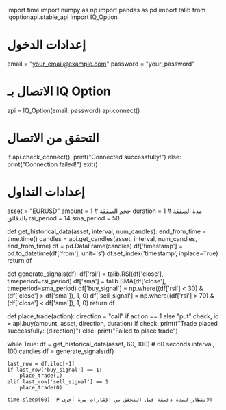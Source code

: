 import time
import numpy as np
import pandas as pd
import talib
from iqoptionapi.stable_api import IQ_Option

# إعدادات الدخول
email = "your_email@example.com"
password = "your_password"

# الاتصال بـ IQ Option
api = IQ_Option(email, password)
api.connect()

# التحقق من الاتصال
if api.check_connect():
    print("Connected successfully!")
else:
    print("Connection failed!")
    exit()

# إعدادات التداول
asset = "EURUSD"
amount = 1  # حجم الصفقة
duration = 1  # مدة الصفقة بالدقائق
rsi_period = 14
sma_period = 50

def get_historical_data(asset, interval, num_candles):
    end_from_time = time.time()
    candles = api.get_candles(asset, interval, num_candles, end_from_time)
    df = pd.DataFrame(candles)
    df['timestamp'] = pd.to_datetime(df['from'], unit='s')
    df.set_index('timestamp', inplace=True)
    return df

def generate_signals(df):
    df['rsi'] = talib.RSI(df['close'], timeperiod=rsi_period)
    df['sma'] = talib.SMA(df['close'], timeperiod=sma_period)
    df['buy_signal'] = np.where((df['rsi'] < 30) & (df['close'] > df['sma']), 1, 0)
    df['sell_signal'] = np.where((df['rsi'] > 70) & (df['close'] < df['sma']), 1, 0)
    return df

def place_trade(action):
    direction = "call" if action == 1 else "put"
    check, id = api.buy(amount, asset, direction, duration)
    if check:
        print(f"Trade placed successfully: {direction}")
    else:
        print("Failed to place trade")

while True:
    df = get_historical_data(asset, 60, 100)  # 60 seconds interval, 100 candles
    df = generate_signals(df)

    last_row = df.iloc[-1]
    if last_row['buy_signal'] == 1:
        place_trade(1)
    elif last_row['sell_signal'] == 1:
        place_trade(0)

    time.sleep(60)  # الانتظار لمدة دقيقة قبل التحقق من الإشارات مرة أخرى
